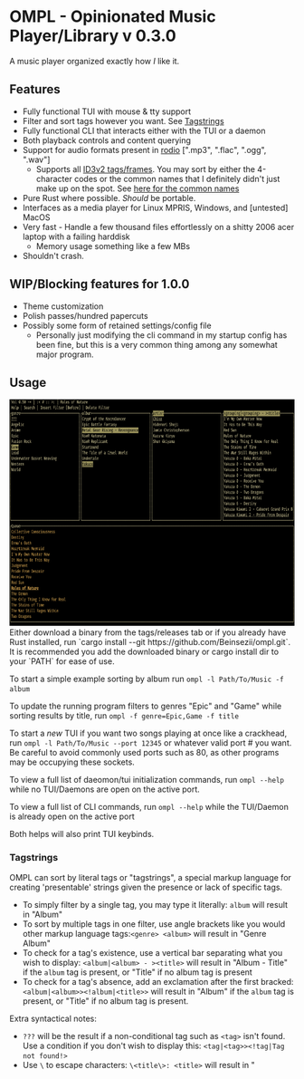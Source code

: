 # OMPL - Opinionated Music Player/Library v 0.3.0
A music player organized exactly how *I* like it.

## Features
  * Fully functional TUI with mouse & tty support
   * Filter and sort tags however you want. See [Tagstrings](https://github.com/Beinsezii/ompl#tagstrings)
  * Fully functional CLI that interacts either with the TUI or a daemon
   * Both playback controls and content querying
  * Support for audio formats present in [rodio](https://github.com/RustAudio/rodio) [".mp3", ".flac", ".ogg", ".wav"]
    * Supports all [ID3v2 tags/frames](https://id3.org/id3v2.3.0#Declared_ID3v2_frames). You may sort by either the 4-character codes or the common names that I definitely didn't just make up on the spot. See [here for the common names](./src/library/track.rs#L18)
  * Pure Rust where possible. *Should* be portable.
  * Interfaces as a media player for Linux MPRIS, Windows, and [untested] MacOS
  * Very fast - Handle a few thousand files effortlessly on a shitty 2006 acer laptop with a failing harddisk
    * Memory usage something like a few MBs
  * Shouldn't crash.

## WIP/Blocking features for 1.0.0
  * Theme customization
  * Polish passes/hundred papercuts
  * Possibly some form of retained settings/config file
    * Personally just modifying the cli command in my startup config has been fine, but this is a very common thing among any somewhat major program.
  
## Usage
<img src="./screenshot.png" height = 400px />
Either download a binary from the tags/releases tab or if you already have Rust installed, run `cargo install --git https://github.com/Beinsezii/ompl.git`.
It is recommended you add the downloaded binary or cargo install dir to your `PATH` for ease of use.

To start a simple example sorting by album run `ompl -l Path/To/Music -f album`

To update the running program filters to genres "Epic" and "Game" while sorting results by title, run `ompl -f genre=Epic,Game -f title`

To start a *new* TUI if you want two songs playing at once like a crackhead, run `ompl -l Path/To/Music --port 12345` or whatever valid port # you want.
Be careful to avoid commonly used ports such as 80, as other programs may be occupying these sockets.

To view a full list of daeomon/tui initialization commands, run `ompl --help` while no TUI/Daemons are open on the active port.

To view a full list of CLI commands, run `ompl --help` while the TUI/Daemon is already open on the active port

Both helps will also print TUI keybinds.

### Tagstrings
OMPL can sort by literal tags or "tagstrings", a special markup language for creating 'presentable' strings given the presence or lack of specific tags.

 * To simply filter by a single tag, you may type it literally: `album` will result in "Album"
 * To sort by multiple tags in one filter, use angle brackets like you would other markup language tags:`<genre> <album>` will result in "Genre Album"
 * To check for a tag's existence, use a vertical bar separating what you wish to display: `<album|<album> - ><title>` will result in "Album - Title" if the `album` tag is present, or "Title" if no album tag is present
 * To check for a tag's absence, add an exclamation after the first bracked: `<album|<album>><!album|<title>>` will result in "Album" if the `album` tag is present, or "Title" if no album tag is present.

Extra syntactical notes:
 * `???` will be the result if a non-conditional tag such as `<tag>` isn't found. Use a condition if you don't wish to display this: `<tag|<tag>><!tag|Tag not found!>`
 * Use `\` to escape characters: `\<title\>: <title>` will result in "<title>: Title"
 * The algorithm will recursively  process down every set of angle brackets. This allows you to have checks inside checks `<tag|<tag2|<tag3>>>` but also has the side effect that `<<title>>` will result in a song titled "SongName" printing out "???", as it will first process `<<title>>` into `<SongName>`, *then* process `<SongName>` which likely won't be a valid tag, resulting in "???". Use escape `\` to prevent this if undesired.
 

### Compiling
Have Rust 2021 installed, clone repo and just run `cargo build`.
`build_release.sh` will build in release mode for linux-x86_64-gnu and pc-windows-gnu, moving the binaries to ./bin/

## F.A.Q.
Question|Answer
---|---
Can you add support for my strange and unusual use-case?|Use [quodlibet](https://quodlibet.readthedocs.io/en/latest/) or [foobar2000](https://www.foobar2000.org/). This player is *mine*, not yours.
Can you change X functionality to be more like existing standards?|File a bug report with a good reason and I'll *consider* it.
Why are you so passive-aggressive?|I'm lonely.
